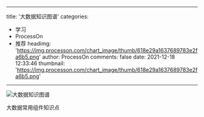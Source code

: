 
---
title: '大数据知识图谱'
categories: 
 - 学习
 - ProcessOn
 - 推荐
headimg: 'https://img.processon.com/chart_image/thumb/618e29a1637689783e2fa6b5.png'
author: ProcessOn
comments: false
date: 2021-12-18 12:33:46
thumbnail: 'https://img.processon.com/chart_image/thumb/618e29a1637689783e2fa6b5.png'
---

<div>   
<img class="thumb" alt="大数据知识图谱" src="https://img.processon.com/chart_image/thumb/618e29a1637689783e2fa6b5.png" referrerpolicy="no-referrer">
<p>大数据常用组件知识点</p>  
</div>
            